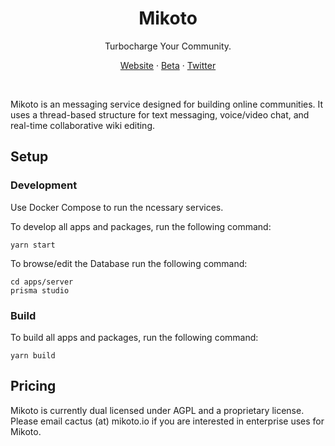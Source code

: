 <h1 align="center">
  Mikoto
</h1>


<p align="center">Turbocharge Your Community.</p>
<p align="center">
  <a href='https://mikoto.io'>Website</a> · 
  <a href='https://beta.mikoto.io'>Beta</a> ·
  <a href='https://twitter.com/mikotoIO'>Twitter</a>
</p>
<br>

Mikoto is an messaging service designed for building online communities. It uses a thread-based structure for text messaging, voice/video chat, and real-time collaborative wiki editing.

## Setup

### Development

Use Docker Compose to run the ncessary services.

To develop all apps and packages, run the following command:

```
yarn start
```

To browse/edit the Database run the following command:

```
cd apps/server
prisma studio
```

### Build

To build all apps and packages, run the following command:

```
yarn build
```

## Pricing

Mikoto is currently dual licensed under AGPL and a proprietary license. Please email cactus (at) mikoto.io if you are interested in enterprise uses for Mikoto.